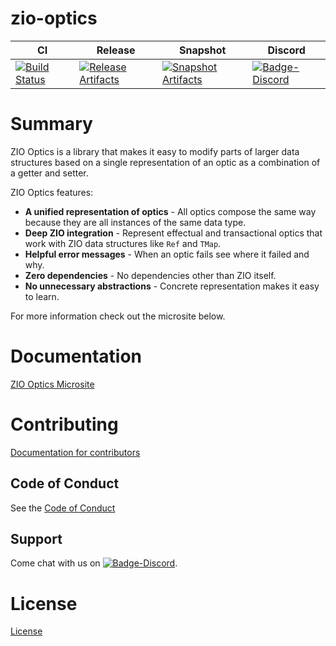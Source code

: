 # zio-optics

| CI | Release | Snapshot | Discord |
| --- | --- | --- | --- |
| [![Build Status][Badge-Circle]][Link-Circle] | [![Release Artifacts][Badge-SonatypeReleases]][Link-SonatypeReleases] | [![Snapshot Artifacts][Badge-SonatypeSnapshots]][Link-SonatypeSnapshots] | [![Badge-Discord]][Link-Discord] |

# Summary

ZIO Optics is a library that makes it easy to modify parts of larger data structures based on a single representation of an optic as a combination of a getter and setter.

ZIO Optics features:

* **A unified representation of optics** - All optics compose the same way because they are all instances of the same data type. 
* **Deep ZIO integration** - Represent effectual and transactional optics that work with ZIO data structures like `Ref` and `TMap`.
* **Helpful error messages** - When an optic fails see where it failed and why.
* **Zero dependencies** - No dependencies other than ZIO itself.
* **No unnecessary abstractions** - Concrete representation makes it easy to learn.

For more information check out the microsite below.

# Documentation
[ZIO Optics Microsite](https://zio.github.io/zio-optics/)

# Contributing
[Documentation for contributors](https://zio.github.io/zio-optics/docs/about/about_contributing)

## Code of Conduct

See the [Code of Conduct](https://zio.github.io/zio-optics/docs/about/about_coc)

## Support

Come chat with us on [![Badge-Discord]][Link-Discord].


# License
[License](LICENSE)

[Badge-SonatypeReleases]: https://img.shields.io/nexus/r/https/oss.sonatype.org/dev.zio/zio-optics_2.12.svg "Sonatype Releases"
[Badge-SonatypeSnapshots]: https://img.shields.io/nexus/s/https/oss.sonatype.org/dev.zio/zio-optics_2.12.svg "Sonatype Snapshots"
[Badge-Discord]: https://img.shields.io/discord/629491597070827530?logo=discord "chat on discord"
[Badge-Circle]: https://circleci.com/gh/zio/zio-optics.svg?style=svg "circleci"
[Link-Circle]: https://circleci.com/gh/zio/zio-optics "circleci"
[Link-SonatypeReleases]: https://oss.sonatype.org/content/repositories/releases/dev/zio/zio-optics_2.12/ "Sonatype Releases"
[Link-SonatypeSnapshots]: https://oss.sonatype.org/content/repositories/snapshots/dev/zio/zio-optics_2.12/ "Sonatype Snapshots"
[Link-Discord]: https://discord.gg/2ccFBr4 "Discord"

